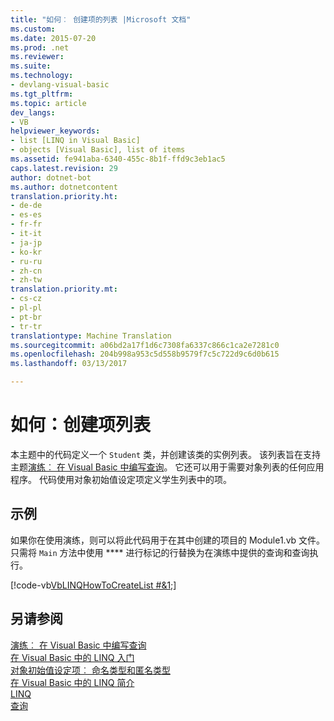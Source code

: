 ```yaml
---
title: "如何︰ 创建项的列表 |Microsoft 文档"
ms.custom: 
ms.date: 2015-07-20
ms.prod: .net
ms.reviewer: 
ms.suite: 
ms.technology:
- devlang-visual-basic
ms.tgt_pltfrm: 
ms.topic: article
dev_langs:
- VB
helpviewer_keywords:
- list [LINQ in Visual Basic]
- objects [Visual Basic], list of items
ms.assetid: fe941aba-6340-455c-8b1f-ffd9c3eb1ac5
caps.latest.revision: 29
author: dotnet-bot
ms.author: dotnetcontent
translation.priority.ht:
- de-de
- es-es
- fr-fr
- it-it
- ja-jp
- ko-kr
- ru-ru
- zh-cn
- zh-tw
translation.priority.mt:
- cs-cz
- pl-pl
- pt-br
- tr-tr
translationtype: Machine Translation
ms.sourcegitcommit: a06bd2a17f1d6c7308fa6337c866c1ca2e7281c0
ms.openlocfilehash: 204b998a953c5d558b9579f7c5c722d9c6d0b615
ms.lasthandoff: 03/13/2017

---
```

# <a name="how-to-create-a-list-of-items"></a>如何：创建项列表
本主题中的代码定义一个 `Student` 类，并创建该类的实例列表。 该列表旨在支持主题[演练︰ 在 Visual Basic 中编写查询](../../../../visual-basic/programming-guide/concepts/linq/walkthrough-writing-queries.md)。 它还可以用于需要对象列表的任何应用程序。 代码使用对象初始值设定项定义学生列表中的项。  
  
## <a name="example"></a>示例  
 如果你在使用演练，则可以将此代码用于在其中创建的项目的 Module1.vb 文件。 只需将 `Main` 方法中使用 **** 进行标记的行替换为在演练中提供的查询和查询执行。  
  
 [!code-vb[VbLINQHowToCreateList #&1;](../../../../visual-basic/programming-guide/concepts/linq/codesnippet/VisualBasic/how-to-create-a-list-of-items_1.vb)]  
  
## <a name="see-also"></a>另请参阅  
 [演练︰ 在 Visual Basic 中编写查询](../../../../visual-basic/programming-guide/concepts/linq/walkthrough-writing-queries.md)   
 [在 Visual Basic 中的 LINQ 入门](../../../../visual-basic/programming-guide/concepts/linq/getting-started-with-linq.md)   
 [对象初始值设定项︰ 命名类型和匿名类型](../../../../visual-basic/programming-guide/language-features/objects-and-classes/object-initializers-named-and-anonymous-types.md)   
 [在 Visual Basic 中的 LINQ 简介](../../../../visual-basic/programming-guide/language-features/linq/introduction-to-linq.md)   
 [LINQ](../../../../visual-basic/programming-guide/language-features/linq/index.md)   
 [查询](../../../../visual-basic/language-reference/queries/queries.md)
